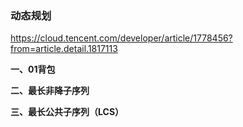### 动态规划

https://cloud.tencent.com/developer/article/1778456?from=article.detail.1817113

**一、01背包**

**二、最长非降子序列**

**三、最长公共子序列（LCS）**
